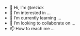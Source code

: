 - 👋 Hi, I’m @rezick
- 👀 I’m interested in ...
- 🌱 I’m currently learning ...
- 💞️ I’m looking to collaborate on ...
- 📫 How to reach me ...

<!---
rezick/rezick is a ✨ special ✨ repository because its `README.md` (this file) appears on your GitHub profile.
You can click the Preview link to take a look at your changes.
--->
